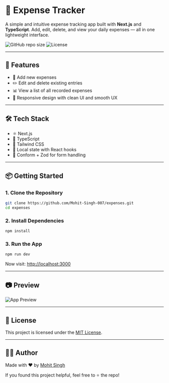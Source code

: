 # 💸 Expense Tracker

A simple and intuitive expense tracking app built with **Next.js** and **TypeScript**. Add, edit, delete, and view your daily expenses — all in one lightweight interface.

![GitHub repo size](https://img.shields.io/github/repo-size/Mohit-Singh-007/expenses)
![License](https://img.shields.io/github/license/Mohit-Singh-007/expenses)

---

## 🚀 Features

* 📌 Add new expenses
* ✏️ Edit and delete existing entries
* 📊 View a list of all recorded expenses
* 📱 Responsive design with clean UI and smooth UX

---

## 🛠️ Tech Stack

* ⚛️ Next.js
* 🔐 TypeScript
* 💅 Tailwind CSS
* 📂 Local state with React hooks
* 🧪 Conform + Zod for form handling

---

## 📦 Getting Started

### 1. Clone the Repository

```bash
git clone https://github.com/Mohit-Singh-007/expenses.git
cd expenses
```

### 2. Install Dependencies

```bash
npm install
```

### 3. Run the App

```bash
npm run dev
```

Now visit: [http://localhost:3000](http://localhost:3000)

---

## 📷 Preview

<!-- Replace with your actual image -->

![App Preview](assets/preview.png)

---

## 🧾 License

This project is licensed under the [MIT License](./LICENSE).

---

## 🙋‍♂️ Author

Made with ❤️ by [Mohit Singh](https://github.com/Mohit-Singh-007)

If you found this project helpful, feel free to ⭐ the repo!
